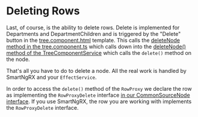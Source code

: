 # Deleting Rows

Last, of course, is the ability to delete rows. Delete is implemented for Departments and DepartmentChildren and is triggered by the "Delete" button in the [tree.component.html](https://github.com/DaveMBush/SmartNgRX/blob/main/apps/demo-ngrx-signals/src/app/shared/components/tree/tree.component.html#L127-L134) template. This calls the [deleteNode method in the tree.component.ts](https://github.com/DaveMBush/SmartNgRX/blob/main/apps/demo-ngrx-signals/src/app/shared/components/tree/tree.component.ts#L131-L133) which calls down into the [deleteNode() method of the TreeComponentService](https://github.com/DaveMBush/SmartNgRX/blob/main/apps/demo-ngrx-signals/src/app/shared/components/tree/tree-component.service.ts#L126-L131) which calls the `delete()` method on the node.

That's all you have to do to delete a node. All the real work is handled by SmartNgRX and your `EffectService`.

In order to access the `delete()` method of the `RowProxy` we declare the row as implementing the `RowProxyDelete` interface [in our CommonSourceNode interface](https://github.com/DaveMBush/SmartNgRX/blob/main/apps/demo-ngrx-signals/src/app/shared/components/tree/common-source-node.interface.ts). If you use SmartNgRX, the row you are working with implements the `RowProxyDelete` interface.
